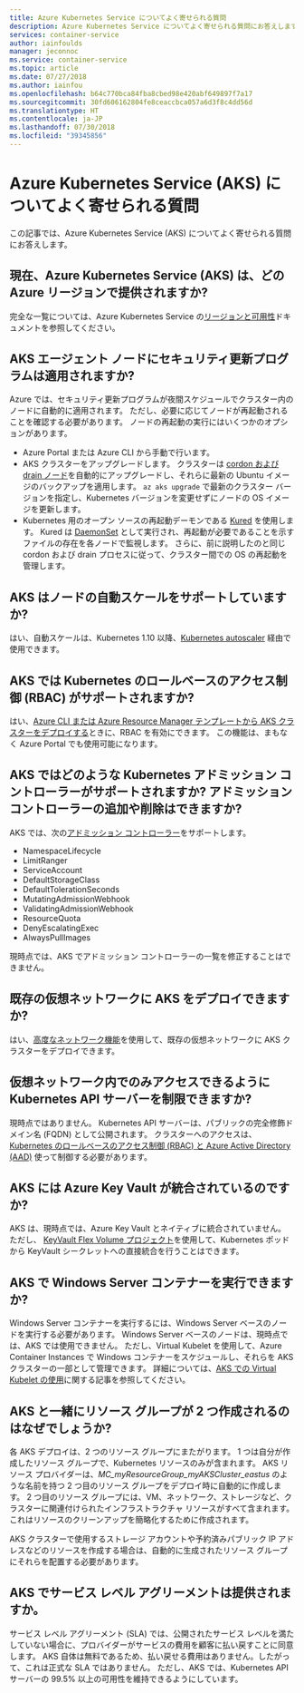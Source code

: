 ```yaml
---
title: Azure Kubernetes Service についてよく寄せられる質問
description: Azure Kubernetes Service についてよく寄せられる質問にお答えします。
services: container-service
author: iainfoulds
manager: jeconnoc
ms.service: container-service
ms.topic: article
ms.date: 07/27/2018
ms.author: iainfou
ms.openlocfilehash: b64c770bca84fba8cbed98e420abf649897f7a17
ms.sourcegitcommit: 30fd606162804fe8ceaccbca057a6d3f8c4dd56d
ms.translationtype: HT
ms.contentlocale: ja-JP
ms.lasthandoff: 07/30/2018
ms.locfileid: "39345856"
---
```

# <a name="frequently-asked-questions-about-azure-kubernetes-service-aks"></a>Azure Kubernetes Service (AKS) についてよく寄せられる質問

この記事では、Azure Kubernetes Service (AKS) についてよく寄せられる質問にお答えします。

## <a name="which-azure-regions-provide-the-azure-kubernetes-service-aks-today"></a>現在、Azure Kubernetes Service (AKS) は、どの Azure リージョンで提供されますか?

完全な一覧については、Azure Kubernetes Service の[リージョンと可用性][aks-regions]ドキュメントを参照してください。

## <a name="are-security-updates-applied-to-aks-agent-nodes"></a>AKS エージェント ノードにセキュリティ更新プログラムは適用されますか?

Azure では、セキュリティ更新プログラムが夜間スケジュールでクラスター内のノードに自動的に適用されます。 ただし、必要に応じてノードが再起動されることを確認する必要があります。 ノードの再起動の実行にはいくつかのオプションがあります。

- Azure Portal または Azure CLI から手動で行います。
- AKS クラスターをアップグレードします。 クラスターは [cordon および drain ノード](https://kubernetes.io/docs/tasks/administer-cluster/safely-drain-node/)を自動的にアップグレードし、それらに最新の Ubuntu イメージのバックアップを適用します。 `az aks upgrade` で最新のクラスター バージョンを指定し、Kubernetes バージョンを変更せずにノードの OS イメージを更新します。
- Kubernetes 用のオープン ソースの再起動デーモンである [Kured](https://github.com/weaveworks/kured) を使用します。 Kured は [DaemonSet](https://kubernetes.io/docs/concepts/workloads/controllers/daemonset/) として実行され、再起動が必要であることを示すファイルの存在を各ノードで監視します。 さらに、前に説明したのと同じ cordon および drain プロセスに従って、クラスター間での OS の再起動を管理します。

## <a name="does-aks-support-node-autoscaling"></a>AKS はノードの自動スケールをサポートしていますか?

はい、自動スケールは、Kubernetes 1.10 以降、[Kubernetes autoscaler][auto-scaler] 経由で使用できます。

## <a name="does-aks-support-kubernetes-role-based-access-control-rbac"></a>AKS では Kubernetes のロールベースのアクセス制御 (RBAC) がサポートされますか?

はい、[Azure CLI または Azure Resource Manager テンプレートから AKS クラスターをデプロイする](https://docs.microsoft.com/en-us/azure/aks/aad-integration)ときに、RBAC を有効にできます。 この機能は、まもなく Azure Portal でも使用可能になります。

## <a name="what-kubernetes-admission-controllers-does-aks-support-can-admission-controllers-be-added-or-removed"></a>AKS ではどのような Kubernetes アドミッション コントローラーがサポートされますか? アドミッション コントローラーの追加や削除はできますか?

AKS では、次の[アドミッション コントローラー][admission-controllers]をサポートします。

* NamespaceLifecycle
* LimitRanger
* ServiceAccount
* DefaultStorageClass
* DefaultTolerationSeconds
* MutatingAdmissionWebhook
* ValidatingAdmissionWebhook
* ResourceQuota
* DenyEscalatingExec
* AlwaysPullImages

現時点では、AKS でアドミッション コントローラーの一覧を修正することはできません。

## <a name="can-i-deploy-aks-into-my-existing-virtual-network"></a>既存の仮想ネットワークに AKS をデプロイできますか?

はい、[高度なネットワーク機能](https://github.com/MicrosoftDocs/azure-docs/blob/master/articles/aks/networking-overview.md)を使用して、既存の仮想ネットワークに AKS クラスターをデプロイできます。

## <a name="can-i-restrict-the-kubernetes-api-server-to-only-be-accessible-within-my-virtual-network"></a>仮想ネットワーク内でのみアクセスできるように Kubernetes API サーバーを制限できますか?

現時点ではありません。 Kubernetes API サーバーは、パブリックの完全修飾ドメイン名 (FQDN) として公開されます。 クラスターへのアクセスは、[Kubernetes のロールベースのアクセス制御 (RBAC) と Azure Active Directory (AAD)](https://docs.microsoft.com/en-us/azure/aks/aad-integration) 使って制御する必要があります。

## <a name="is-azure-key-vault-integrated-with-aks"></a>AKS には Azure Key Vault が統合されているのですか?

AKS は、現時点では、Azure Key Vault とネイティブに統合されていません。 ただし、 [KeyVault Flex Volume プロジェクト](https://github.com/Azure/kubernetes-keyvault-flexvol)を使用して、Kubernetes ポッドから KeyVault シークレットへの直接統合を行うことはできます。

## <a name="can-i-run-windows-server-containers-on-aks"></a>AKS で Windows Server コンテナーを実行できますか?

Windows Server コンテナーを実行するには、Windows Server ベースのノードを実行する必要があります。 Windows Server ベースのノードは、現時点では、AKS では使用できません。 ただし、Virtual Kubelet を使用して、Azure Container Instances で Windows コンテナーをスケジュールし、それらを AKS クラスターの一部として管理できます。 詳細については、[AKS での Virtual Kubelet の使用][virtual-kubelet]に関する記事を参照してください。

## <a name="why-are-two-resource-groups-created-with-aks"></a>AKS と一緒にリソース グループが 2 つ作成されるのはなぜでしょうか?

各 AKS デプロイは、2 つのリソース グループにまたがります。 1 つは自分が作成したリソース グループで、Kubernetes リソースのみが含まれます。 AKS リソース プロバイダーは、*MC_myResourceGroup_myAKSCluster_eastus* のような名前を持つ 2 つ目のリソース グループをデプロイ時に自動的に作成します。 2 つ目のリソース グループには、VM、ネットワーク、ストレージなど、クラスターに関連付けられたインフラストラクチャ リソースがすべて含まれます。 これはリソースのクリーンアップを簡略化するために作成されます。

AKS クラスターで使用するストレージ アカウントや予約済みパブリック IP アドレスなどのリソースを作成する場合は、自動的に生成されたリソース グループにそれらを配置する必要があります。

## <a name="does-aks-offer-a-service-level-agreement"></a>AKS でサービス レベル アグリーメントは提供されますか。

サービス レベル アグリーメント (SLA) では、公開されたサービス レベルを満たしていない場合に、プロバイダーがサービスの費用を顧客に払い戻すことに同意します。 AKS 自体は無料であるため、払い戻せる費用はありません。したがって、これは正式な SLA ではありません。 ただし、AKS では、Kubernetes API サーバーの 99.5% 以上の可用性を維持できるようにしています。

<!-- LINKS - internal -->

[aks-regions]: ./container-service-quotas.md
[virtual-kubelet]: virtual-kubelet.md

<!-- LINKS - external -->
[auto-scaler]: https://github.com/kubernetes/autoscaler
[hexadite]: https://github.com/Hexadite/acs-keyvault-agent
[admission-controllers]: https://kubernetes.io/docs/reference/access-authn-authz/admission-controllers/
